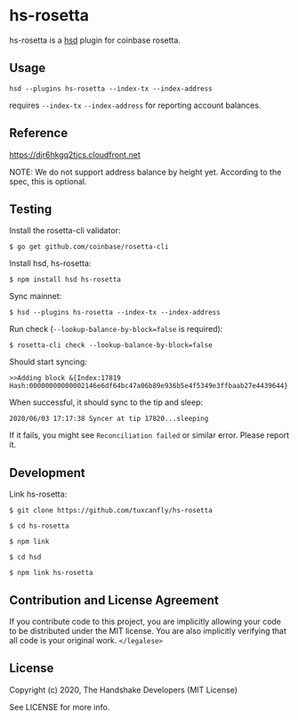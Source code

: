 # hs-rosetta

hs-rosetta is a [hsd][hsd] plugin for coinbase rosetta.

## Usage

    hsd --plugins hs-rosetta --index-tx --index-address

requires `--index-tx` `--index-address` for reporting account balances.

## Reference

https://djr6hkgq2tjcs.cloudfront.net

NOTE: We do not support address balance by height yet. According to the spec,
this is optional.

## Testing

Install the rosetta-cli validator:

    $ go get github.com/coinbase/rosetta-cli

Install hsd, hs-rosetta:

    $ npm install hsd hs-rosetta

Sync mainnet:

    $ hsd --plugins hs-rosetta --index-tx --index-address

Run check (`--lookup-balance-by-block=false` is required):

    $ rosetta-cli check --lookup-balance-by-block=false

Should start syncing:

    >>Adding block &{Index:17819 Hash:00000000000002146e6df64bc47a06b89e936b5e4f5349e3ffbaab27e4439644}

When successful, it should sync to the tip and sleep:

    2020/06/03 17:17:38 Syncer at tip 17820...sleeping

If it fails, you might see `Reconciliation failed` or similar error. Please
report it.

## Development

Link hs-rosetta:

    $ git clone https://github.com/tuxcanfly/hs-rosetta

    $ cd hs-rosetta

    $ npm link

    $ cd hsd

    $ npm link hs-rosetta

## Contribution and License Agreement

If you contribute code to this project, you are implicitly allowing your code
to be distributed under the MIT license. You are also implicitly verifying that
all code is your original work. `</legalese>`

## License

Copyright (c) 2020, The Handshake Developers (MIT License)

See LICENSE for more info.

[hsd]: https://github.com/handshake-org/hsd

